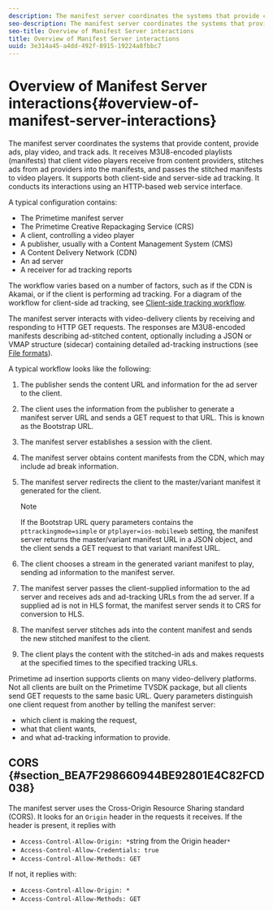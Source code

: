 ```yaml
---
description: The manifest server coordinates the systems that provide content, provide ads, play video, and track ads. It receives M3U8-encoded playlists (manifests) that client video players receive from content providers, stitches ads from ad providers into the manifests, and passes the stitched manifests to video players. It supports both client-side and server-side ad tracking. It conducts its interactions using an HTTP-based web service interface.
seo-description: The manifest server coordinates the systems that provide content, provide ads, play video, and track ads. It receives M3U8-encoded playlists (manifests) that client video players receive from content providers, stitches ads from ad providers into the manifests, and passes the stitched manifests to video players. It supports both client-side and server-side ad tracking. It conducts its interactions using an HTTP-based web service interface.
seo-title: Overview of Manifest Server interactions
title: Overview of Manifest Server interactions
uuid: 3e314a45-a4dd-492f-8915-19224a8fbbc7
---
```


# Overview of Manifest Server interactions{#overview-of-manifest-server-interactions}

The manifest server coordinates the systems that provide content, provide ads, play video, and track ads. It receives M3U8-encoded playlists (manifests) that client video players receive from content providers, stitches ads from ad providers into the manifests, and passes the stitched manifests to video players. It supports both client-side and server-side ad tracking. It conducts its interactions using an HTTP-based web service interface.

A typical configuration contains:

* The Primetime manifest server
* The Primetime Creative Repackaging Service (CRS)
* A client, controlling a video player
* A publisher, usually with a Content Management System (CMS)
* A Content Delivery Network (CDN)
* An ad server
* A receiver for ad tracking reports

The workflow varies based on a number of factors, such as if the CDN is Akamai, or if the client is performing ad tracking. For a diagram of the workflow for client-side ad tracking, see [Client-side tracking workflow](../msapi-topics/ms-at-effectiveness/notvsdk-csat-overview.md#section_cst_flow).

The manifest server interacts with video-delivery clients by receiving and responding to HTTP GET requests. The responses are M3U8-encoded manifests describing ad-stitched content, optionally including a JSON or VMAP structure (sidecar) containing detailed ad-tracking instructions (see [File formats](../msapi-topics/ms-list-file-formats/ms-api-file-formats.md)).

A typical workflow looks like the following:

1. The publisher sends the content URL and information for the ad server to the client.
1. The client uses the information from the publisher to generate a manifest server URL and sends a GET request to that URL. This is known as the Bootstrap URL.
1. The manifest server establishes a session with the client.
1. The manifest server obtains content manifests from the CDN, which may include ad break information.
1. The manifest server redirects the client to the master/variant manifest it generated for the client.

   >[!NOTE]
   >
   >If the Bootstrap URL query parameters contains the `pttrackingmode=simple` or `ptplayer=ios-mobileweb` setting, the manifest server returns the master/variant manifest URL in a JSON object, and the client sends a GET request to that variant manifest URL.

1. The client chooses a stream in the generated variant manifest to play, sending ad information to the manifest server. 
1. The manifest server passes the client-supplied information to the ad server and receives ads and ad-tracking URLs from the ad server. If a supplied ad is not in HLS format, the manifest server sends it to CRS for conversion to HLS. 
1. The manifest server stitches ads into the content manifest and sends the new stitched manifest to the client. 
1. The client plays the content with the stitched-in ads and makes requests at the specified times to the specified tracking URLs.

Primetime ad insertion supports clients on many video-delivery platforms. Not all clients are built on the Primetime TVSDK package, but all clients send GET requests to the same basic URL. Query parameters distinguish one client request from another by telling the manifest server:

* which client is making the request, 
* what that client wants, 
* and what ad-tracking information to provide.

## CORS {#section_BEA7F298660944BE92801E4C82FCD038}

The manifest server uses the Cross-Origin Resource Sharing standard (CORS). It looks for an `Origin` header in the requests it receives. If the header is present, it replies with

* `Access-Control-Allow-Origin: *`string from the Origin header`*` 
* `Access-Control-Allow-Credentials: true` 
* `Access-Control-Allow-Methods: GET`

If not, it replies with:

* `Access-Control-Allow-Origin: *` 
* `Access-Control-Allow-Methods: GET`